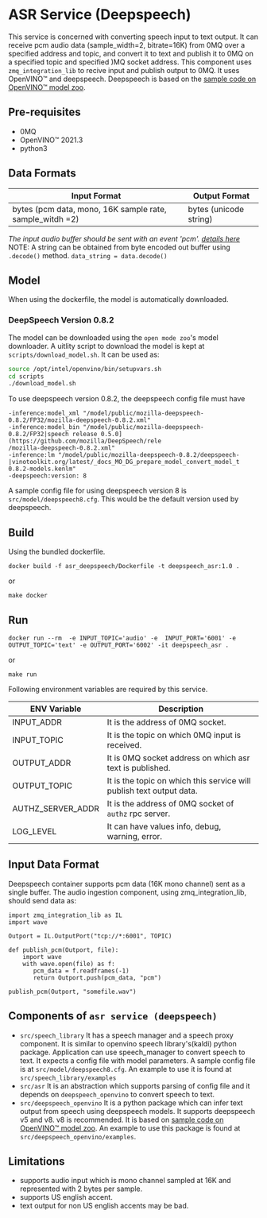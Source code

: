 # ASR Service (Deepspeech)

This service is concerned with converting speech input to text output. It can receive pcm audio data (sample_width=2, bitrate=16K) from 0MQ over a specified address and topic, and convert it to text and publish it to 0MQ on a specified topic and specified )MQ socket address. This component uses `zmq_integration_lib` to recive input and publish output to 0MQ. It uses OpenVINO&trade; and deepspeech. Deepspeech is based on the [sample code on OpenVINO&trade; model zoo](https://github.com/openvinotoolkit/open_model_zoo/tree/master/demos/text_to_speech_demo/python).

## Pre-requisites
- 0MQ
- OpenVINO&trade; 2021.3
- python3

## Data Formats

| Input Format  | Output Format         |
| ------------- | --------------------- |
| bytes (pcm data, mono, 16K sample rate, sample_witdh =2) | bytes (unicode string) |

*The input audio buffer should be sent with an event 'pcm'. [details here](#input-data-format)*
NOTE: A string can be obtained from byte encoded out buffer using `.decode()` method. `data_string = data.decode()`


## Model

When using the dockerfile, the model is automatically downloaded.

### DeepSpeech Version 0.8.2

The model can be downloaded using the `open mode zoo`'s model downloader.
A uitlity script to download the model is kept at `scripts/download_model.sh`. It can be used as:

```bash
source /opt/intel/openvino/bin/setupvars.sh
cd scripts
./download_model.sh
```

To use deepspeech version 0.8.2, the deepspeech config file must have

```
-inference:model_xml "/model/public/mozilla-deepspeech-0.8.2/FP32/mozilla-deepspeech-0.8.2.xml"
-inference:model_bin "/model/public/mozilla-deepspeech-0.8.2/FP32|speech release 0.5.0](https://github.com/mozilla/DeepSpeech/rele
/mozilla-deepspeech-0.8.2.xml"
-inference:lm "/model/public/mozilla-deepspeech-0.8.2/deepspeech-|vinotoolkit.org/latest/_docs_MO_DG_prepare_model_convert_model_t
0.8.2-models.kenlm"
-deepspeech:version: 8

```

A sample config file for using deepspeech version 8 is `src/model/deepspeech8.cfg`.
This would be the default version used by deepspeech.

## Build

Using the bundled dockerfile.
```
docker build -f asr_deepspeech/Dockerfile -t deepspeech_asr:1.0 .
```

or
```
make docker
```

## Run

```
docker run --rm  -e INPUT_TOPIC='audio' -e  INPUT_PORT='6001' -e OUTPUT_TOPIC='text' -e OUTPUT_PORT='6002' -it deepspeech_asr .
```

or

```
make run
```

Following environment variables are required by this service.

| ENV Variable  | Description       |
| ------------- | --------------------- |
| INPUT_ADDR | It is the address of 0MQ socket. |
| INPUT_TOPIC | It is the topic on which 0MQ input is received. |
| OUTPUT_ADDR |It is 0MQ socket address on which asr text is published. |
| OUTPUT_TOPIC | It is the topic on which this service will publish text output data. |
| AUTHZ_SERVER_ADDR | It is the address of 0MQ socket of `authz` rpc server. |
| LOG_LEVEL | It can have values info, debug, warning, error. |

## Input Data Format

Deepspeech container supports pcm data (16K mono channel) sent as a single buffer. The audio ingestion component, using zmq_integration_lib, should send data as:


```
import zmq_integration_lib as IL
import wave

Outport = IL.OutputPort("tcp://*:6001", TOPIC)

def publish_pcm(Outport, file):
    import wave
    with wave.open(file) as f:
       pcm_data = f.readframes(-1)
       return Outport.push(pcm_data, "pcm")

publish_pcm(Outport, "somefile.wav")
```

## Components of `asr service (deepspeech)`

- `src/speech_library`
   It has a speech manager and a speech proxy component. It is similar to openvino speech library's(kaldi) python package. Application can use speech_manager to convert speech to text. It expects a config file with model parameters. A sample config file is at `src/model/deepspeech8.cfg`. An example to use it is found at `src/speech_library/examples`
- `src/asr`
   It is an abstraction which supports parsing of config file and it depends on `deepspeech_openvino` to convert speech to text.
- `src/deepspeech_openvino`
   It is a python package which can infer text output from speech using deepspeech models. It supports deepspeech v5 and v8. v8 is recommended. It is based on [sample code on OpenVINO&trade; model zoo](https://github.com/openvinotoolkit/open_model_zoo/tree/master/demos/text_to_speech_demo/python). An example to use this package is found at `src/deepspeech_openvino/examples`.


## Limitations

- supports audio input which is mono channel sampled at 16K and represented with 2 bytes per sample.
- supports US english accent.
- text output for non US english accents may be bad.

